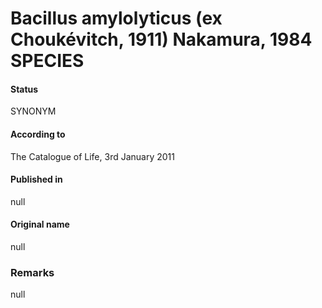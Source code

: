 # Bacillus amylolyticus (ex Choukévitch, 1911) Nakamura, 1984 SPECIES

#### Status
SYNONYM

#### According to
The Catalogue of Life, 3rd January 2011

#### Published in
null

#### Original name
null

### Remarks
null